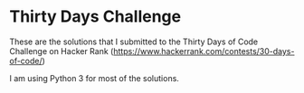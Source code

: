 # Thirty Days Challenge

These are the solutions that I submitted to the Thirty Days of Code Challenge on Hacker Rank (https://www.hackerrank.com/contests/30-days-of-code/)

I am using Python 3 for most of the solutions.
